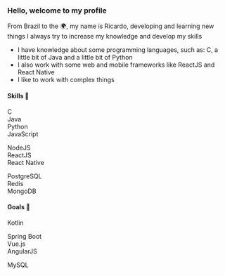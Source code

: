 <!--
**RicardoBrasileiro/RicardoBrasileiro** is a ✨ _special_ ✨ repository because its `README.md` (this file) appears on your GitHub profile.
-->

<h3>Hello, welcome to my profile</h3>
<p>From Brazil to the 🌍, my name is Ricardo, developing and learning new things I always try to increase my knowledge and develop my skills</p>

- I have knowledge about some programming languages, such as: C, a little bit of Java and a little bit of Python
- I also work with some web and mobile frameworks like ReactJS and React Native
- I like to work with complex things

<h4>Skills 🤹</h4>

C  
Java  
Python  
JavaScript  
  
NodeJS  
ReactJS  
React Native  
  
PostgreSQL  
Redis  
MongoDB  

<h4>Goals 🎯</h4>

Kotlin  
  
Spring Boot  
Vue.js  
AngularJS  
  
MySQL
